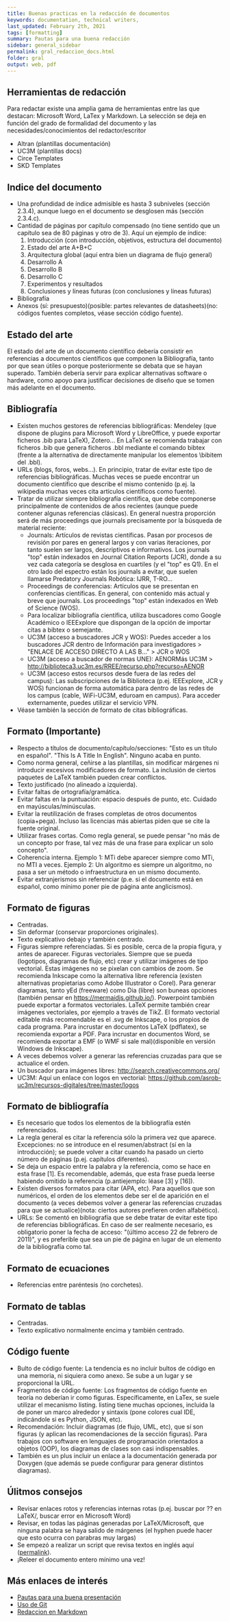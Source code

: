 ```yaml
---
title: Buenas practicas en la redacción de documentos
keywords: documentation, technical writers, 
last_updated: February 2th, 2021
tags: [formatting]
summary: Pautas para una buena redacción
sidebar: general_sidebar
permalink: gral_redaccion_docs.html
folder: gral
output: web, pdf
---
```


## Herramientas de redacción

Para redactar existe una amplia gama de herramientas entre las que destacan: Microsoft Word, LaTex y Markdown. La selección se deja en función del grado de formalidad del documento y las necesidades/conocimientos del redactor/escritor

- Altran (plantillas documentación)
- UC3M (plantillas docs)
- Circe Templates
- SKD Templates

## Indice del documento

- Una profundidad de índice admisible es hasta 3 subniveles (sección 2.3.4), aunque luego en el documento se desglosen más (sección 2.3.4.c).
- Cantidad de páginas por capítulo compensado (no tiene sentido que un capítulo sea de 80 páginas y otro de 3).
Aquí un ejemplo de índice:
  1. Introducción (con introducción, objetivos, estructura del documento)
  2. Estado del arte A+B+C
  3. Arquitectura global (aquí entra bien un diagrama de flujo general)
  4. Desarrollo A
  5. Desarrollo B
  6. Desarrollo C
  7. Experimentos y resultados
  8. Conclusiones y líneas futuras (con conclusiones y líneas futuras)
- Bibliografía
- Anexos (sí: presupuesto)(posible: partes relevantes de datasheets)(no: códigos fuentes completos, véase sección código fuente).

## Estado del arte

El estado del arte de un documento científico debería consistir en referencias a documentos científicos que componen la Bibliografía, tanto por que sean útiles o porque posteriormente se debata que se hayan superado. También debería servir para explicar alternativas software o hardware, como apoyo para justificar decisiones de diseño que se tomen más adelante en el documento.

## Bibliografía

- Existen muchos gestores de referencias bibliográficas: Mendeley (que dispone de plugins para Microsoft Word y LibreOffice, y puede exportar ficheros .bib para LaTeX), Zotero... En LaTeX se recomienda trabajar con ficheros .bib que genera ficheros .bbl mediante el comando bibtex (frente a la alternativa de directamente manipular los elementos \bibitem del .bbl).
- URLs (blogs, foros, webs...). En principio, tratar de evitar este tipo de referencias bibliográficas. Muchas veces se puede encontrar un documento científico que describe el mismo contenido (p.ej. la wikipedia muchas veces cita artículos científicos como fuente).
- Tratar de utilizar siempre bibliografía científica, que debe componerse principalmente de contenidos de años recientes (aunque puede contener algunas referencias clásicas). En general nuestra proporción será de más proceedings que journals precisamente por la búsqueda de material reciente:
    - Journals: Artículos de revistas científicas. Pasan por procesos de revisión por pares en general largos y con varias iteraciones, por tanto suelen ser largos, descriptivos e informativos. Los journals "top" están indexados en Journal Citation Reports (JCR), donde a su vez cada categoría se desglosa en cuartiles (y el "top" es Q1). En el otro lado del espectro están los journals a evitar, que suelen llamarse Predatory Journals Robótica: IJRR, T-RO...
    - Proceedings de conferencias: Artículos que se presentan en conferencias científicas. En general, con contenido más actual y breve que journals. Los proceedings "top" están indexados en Web of Science (WOS). 
    - Para localizar bibliografía científica, utiliza buscadores como Google Académico o IEEExplore que dispongan de la opción de importar citas a bibtex o semejante.
    - UC3M (acceso a buscadores JCR y WOS): Puedes acceder a los buscadores JCR dentro de Información para investigadores > "ENLACE DE ACCESO DIRECTO A LAS B..." > JCR o WOS
    - UC3M (acceso a buscador de normas UNE): AENORMás UC3M > http://biblioteca3.uc3m.es/RREE/recurso.php?recurso=AENOR
  - UC3M (acceso estos recursos desde fuera de las redes del campus): Las subscripciones de la Biblioteca (p.ej. IEEExplore, JCR y WOS) funcionan de forma automática para dentro de las redes de los campus (cable, WiFi-UC3M, eduroam en campus). Para acceder externamente, puedes utilizar el servicio VPN.
- Véase también la sección de formato de citas bibliográficas.


## Formato (Importante)

- Respecto a títulos de documento/capítulo/secciones: "Esto es un título en español". "This Is A Title In English". Ninguno acaba en punto.
- Como norma general, ceñirse a las plantillas, sin modificar márgenes ni introducir excesivos modificadores de formato. La inclusión de ciertos paquetes de LaTeX también pueden crear conflictos.
- Texto justificado (no alineado a izquierda).
- Evitar faltas de ortografía/gramática.
- Evitar faltas en la puntuación: espacio después de punto, etc. Cuidado en mayúsculas/minúsculas.
- Evitar la reutilización de frases completas de otros documentos (copia+pega). Incluso las licencias más abiertas piden que se cite la fuente original.
- Utilizar frases cortas. Como regla general, se puede pensar "no más de un concepto por frase, tal vez más de una frase para explicar un solo concepto".
- Coherencia interna. Ejemplo 1: MTi debe aparecer siempre como MTi, no MTI a veces. Ejemplo 2: Un algoritmo es siempre un algoritmo, no pasa a ser un método o infraestructura en un mismo documento.
- Evitar extranjerismos sin referenciar (p.e. si el documento está en español, como mínimo poner pie de página ante anglicismos).

## Formato de figuras

- Centradas.
- Sin deformar (conservar proporciones originales).
- Texto explicativo debajo y también centrado.
- Figuras siempre referenciadas. Si es posible, cerca de la propia figura, y antes de aparecer.
Figuras vectoriales. Siempre que se pueda (logotipos, diagramas de flujo, etc) crear y utilizar imágenes de tipo vectorial. Estas imágenes no se pixelan con cambios de zoom. Se recomienda Inkscape como la alternativa libre referencia (existen alternativas propietarias como Adobe Illustrator o Corel). Para generar diagramas, tanto yEd (freeware) como Dia (libre) son buneas opciones (también pensar en https://mermaidjs.github.io/). Powerpoint también puede exportar a formatos vectoriales. LaTeX permite también crear imágenes vectoriales, por ejemplo a través de TikZ. El formato vectorial editable más recomendable es el .svg de Inkscape, o los propios de cada programa. Para incrustar en documentos LaTeX (pdflatex), se recomienda exportar a PDF. Para incrustar en documentos Word, se recomienda exportar a EMF (o WMF si sale mal)(disponible en versión Windows de Inkscape).
- A veces debemos volver a generar las referencias cruzadas para que se actualice el orden.
- Un buscador para imágenes libres: http://search.creativecommons.org/
- UC3M: Aquí un enlace con logos en vectorial: https://github.com/asrob-uc3m/recursos-digitales/tree/master/logos

## Formato de bibliografía

- Es necesario que todos los elementos de la bibliografía estén referenciados.
- La regla general es citar la referencia sólo la primera vez que aparece. Excepciones: no se introduce en el resumen/abstract (sí en la introducción); se puede volver a citar cuando ha pasado un cierto número de páginas (p.ej. capítulos diferentes).
- Se deja un espacio entre la palabra y la referencia, como se hace en esta frase [1]. Es recomendable, además, que esta frase pueda leerse habiendo omitido la referencia (p.antiejemplo: léase [3] y [16]).
- Existen diversos formatos para citar (APA, etc). Para aquellos que son numéricos, el orden de los elementos debe ser el de aparición en el documento (a veces debemos volver a generar las referencias cruzadas para que se actualice)(nota: ciertos autores prefieren orden alfabético).
- URLs: Se comentó en bibliografía que se debe tratar de evitar este tipo de referencias bibliográficas. En caso de ser realmente necesario, es obligatorio poner la fecha de acceso: "(último acceso 22 de febrero de 2011)", y es preferible que sea un pie de página en lugar de un elemento de la bibliografía como tal.

## Formato de ecuaciones

- Referencias entre paréntesis (no corchetes).

## Formato de tablas

- Centradas.
- Texto explicativo normalmente encima y también centrado.

## Código fuente

- Bulto de código fuente: La tendencia es no incluir bultos de código en una memoria, ni siquiera como anexo. Se sube a un lugar y se proporcional la URL.
- Fragmentos de código fuente: Los fragmentos de código fuente en teoría no deberían ir como figuras. Específicamente, en LaTex, se suele utilizar el mecanismo listing. listing tiene muchas opciones, incluida la de poner un marco alrededor y sintaxis (pone colores cual IDE, indicándole si es Python, JSON, etc).
- Recomendación: Incluir diagramas (de flujo, UML, etc), que sí son figuras (y aplican las recomendaciones de la sección figuras). Para trabajos con software en lenguajes de programación orientados a objetos (OOP), los diagramas de clases son casi indispensables.
- También es un plus incluir un enlace a la documentación generada por Doxygen (que además se puede configurar para generar distintos diagramas).


## Úlitmos consejos

- Revisar enlaces rotos y referencias internas rotas (p.ej. buscar por ?? en LaTeX/, buscar error en Microsoft Word)
- Revisar, en todas las páginas generadas por LaTeX/Microsoft, que ninguna palabra se haya salido de márgenes (el hyphen puede hacer que esto ocurra con parabras muy largas)
- Se empezó a realizar un script que revisa textos en inglés aquí ([permalink](https://github.com/jgvictores/snippets/blob/8db93e72b29279ffa959e5b72287ab8e0129fa16/bash/review-tex.sh)).
- ¡Releer el documento entero mínimo una vez!

## Más enlaces de interés

- [Pautas para una buena presentación](http://wiki.asrob.uc3m.es/index.php/Presentar)
- [Uso de Git](https://asrob-uc3m.gitbooks.io/tutoriales/content/software/version-control/git.html)
- [Redaccion en Markdown](https://asrob-uc3m.gitbooks.io/tutoriales/content/writing/markdown.html)
<!--  Extractred from -- >
<!-- https://asrob-uc3m.gitbooks.io/tutoriales/content/writing/redactar.html  -->